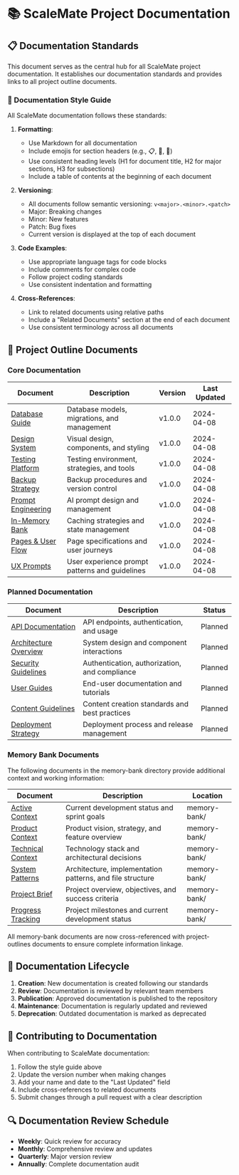# 📚 ScaleMate Project Documentation

## 📋 Documentation Standards

This document serves as the central hub for all ScaleMate project documentation. It establishes our documentation standards and provides links to all project outline documents.

### 🎨 Documentation Style Guide

All ScaleMate documentation follows these standards:

1. **Formatting**:
   - Use Markdown for all documentation
   - Include emojis for section headers (e.g., 📋, 🚀, 🔧)
   - Use consistent heading levels (H1 for document title, H2 for major sections, H3 for subsections)
   - Include a table of contents at the beginning of each document

2. **Versioning**:
   - All documents follow semantic versioning: `v<major>.<minor>.<patch>`
   - Major: Breaking changes
   - Minor: New features
   - Patch: Bug fixes
   - Current version is displayed at the top of each document

3. **Code Examples**:
   - Use appropriate language tags for code blocks
   - Include comments for complex code
   - Follow project coding standards
   - Use consistent indentation and formatting

4. **Cross-References**:
   - Link to related documents using relative paths
   - Include a "Related Documents" section at the end of each document
   - Use consistent terminology across all documents

## 📑 Project Outline Documents

### Core Documentation

| Document | Description | Version | Last Updated |
|----------|-------------|---------|--------------|
| [Database Guide](./database-guide.md) | Database models, migrations, and management | v1.0.0 | 2024-04-08 |
| [Design System](./design.md) | Visual design, components, and styling | v1.0.0 | 2024-04-08 |
| [Testing Platform](./testing.md) | Testing environment, strategies, and tools | v1.0.0 | 2024-04-08 |
| [Backup Strategy](./backup-history.md) | Backup procedures and version control | v1.0.0 | 2024-04-08 |
| [Prompt Engineering](./prompt-engineering.md) | AI prompt design and management | v1.0.0 | 2024-04-08 |
| [In-Memory Bank](./in-memory-bank.md) | Caching strategies and state management | v1.0.0 | 2024-04-08 |
| [Pages & User Flow](./pages-user-flow.md) | Page specifications and user journeys | v1.0.0 | 2024-04-08 |
| [UX Prompts](./ux-prompts.md) | User experience prompt patterns and guidelines | v1.0.0 | 2024-04-08 |

### Planned Documentation

| Document | Description | Status |
|----------|-------------|--------|
| [API Documentation](./api-documentation.md) | API endpoints, authentication, and usage | Planned |
| [Architecture Overview](./architecture.md) | System design and component interactions | Planned |
| [Security Guidelines](./security.md) | Authentication, authorization, and compliance | Planned |
| [User Guides](./user-guides/index.md) | End-user documentation and tutorials | Planned |
| [Content Guidelines](./content-guidelines.md) | Content creation standards and best practices | Planned |
| [Deployment Strategy](./deployment.md) | Deployment process and release management | Planned |

### Memory Bank Documents

The following documents in the memory-bank directory provide additional context and working information:

| Document | Description | Location |
|----------|-------------|----------|
| [Active Context](../../memory-bank/activeContext.md) | Current development status and sprint goals | memory-bank/ |
| [Product Context](../../memory-bank/productContext.md) | Product vision, strategy, and feature overview | memory-bank/ |
| [Technical Context](../../memory-bank/techContext.md) | Technology stack and architectural decisions | memory-bank/ |
| [System Patterns](../../memory-bank/systemPatterns.md) | Architecture, implementation patterns, and file structure | memory-bank/ |
| [Project Brief](../../memory-bank/projectbrief.md) | Project overview, objectives, and success criteria | memory-bank/ |
| [Progress Tracking](../../memory-bank/progress.md) | Project milestones and current development status | memory-bank/ |

All memory-bank documents are now cross-referenced with project-outlines documents to ensure complete information linkage.

## 🔄 Documentation Lifecycle

1. **Creation**: New documentation is created following our standards
2. **Review**: Documentation is reviewed by relevant team members
3. **Publication**: Approved documentation is published to the repository
4. **Maintenance**: Documentation is regularly updated and reviewed
5. **Deprecation**: Outdated documentation is marked as deprecated

## 📝 Contributing to Documentation

When contributing to ScaleMate documentation:

1. Follow the style guide above
2. Update the version number when making changes
3. Add your name and date to the "Last Updated" field
4. Include cross-references to related documents
5. Submit changes through a pull request with a clear description

## 🔍 Documentation Review Schedule

- **Weekly**: Quick review for accuracy
- **Monthly**: Comprehensive review and updates
- **Quarterly**: Major version review
- **Annually**: Complete documentation audit 